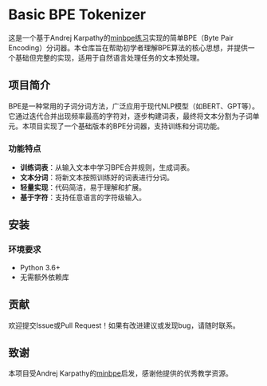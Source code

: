 # Basic BPE Tokenizer

这是一个基于Andrej Karpathy的[minbpe练习](https://github.com/karpathy/minbpe/tree/master)实现的简单BPE（Byte Pair Encoding）分词器。本仓库旨在帮助初学者理解BPE算法的核心思想，并提供一个基础但完整的实现，适用于自然语言处理任务的文本预处理。

## 项目简介

BPE是一种常用的子词分词方法，广泛应用于现代NLP模型（如BERT、GPT等）。它通过迭代合并出现频率最高的字符对，逐步构建词表，最终将文本分割为子词单元。本项目实现了一个基础版本的BPE分词器，支持训练和分词功能。

### 功能特点
- **训练词表**：从输入文本中学习BPE合并规则，生成词表。
- **文本分词**：将新文本按照训练好的词表进行分词。
- **轻量实现**：代码简洁，易于理解和扩展。
- **基于字符**：支持任意语言的字符级输入。

## 安装

### 环境要求
- Python 3.6+
- 无需额外依赖库


## 贡献
欢迎提交Issue或Pull Request！如果有改进建议或发现bug，请随时联系。

## 致谢
本项目受Andrej Karpathy的[minbpe](https://github.com/karpathy/minbpe)启发，感谢他提供的优秀教学资源。
